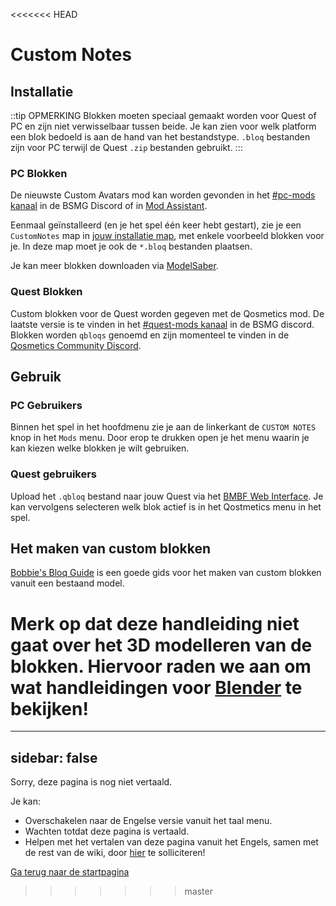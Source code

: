 <<<<<<< HEAD
# Custom Notes

## Installatie
::tip OPMERKING Blokken moeten speciaal gemaakt worden voor Quest of PC en zijn niet verwisselbaar tussen beide. Je kan zien voor welk platform een blok bedoeld is aan de hand van het bestandstype. `.bloq` bestanden zijn voor PC terwijl de Quest `.zip` bestanden gebruikt. :::

### PC Blokken
De nieuwste Custom Avatars mod kan worden gevonden in het [#pc-mods kanaal](https://discord.gg/beatsabermods) in de BSMG Discord of in [Mod Assistant](https://github.com/Assistant/ModAssistant).

Eenmaal geïnstalleerd (en je het spel één keer hebt gestart), zie je een `CustomNotes` map in [jouw installatie map](/faq/install-folder.md), met enkele voorbeeld blokken voor je. In deze map moet je ook de `*.bloq` bestanden plaatsen.

Je kan meer blokken downloaden via [ModelSaber](https://modelsaber.com/Bloqs/).

### Quest Blokken
Custom blokken voor de Quest worden gegeven met de Qosmetics mod. De laatste versie is te vinden in het [#quest-mods kanaal](https://discord.gg/beatsabermods) in de BSMG discord. Blokken worden `qbloqs` genoemd en zijn momenteel te vinden in de [Qosmetics Community Discord](https://discord.gg/qosmetics).

## Gebruik

### PC Gebruikers
Binnen het spel in het hoofdmenu zie je aan de linkerkant de `CUSTOM NOTES` knop in het `Mods` menu. Door erop te drukken open je het menu waarin je kan kiezen welke blokken je wilt gebruiken.

### Quest gebruikers
Upload het `.qbloq` bestand naar jouw Quest via het [BMBF Web Interface](/quest-modding.md#installing-mods). Je kan vervolgens selecteren welk blok actief is in het Qostmetics menu in het spel.

## Het maken van custom blokken

[Bobbie's Bloq Guide](./notes-guide.md) is een goede gids voor het maken van custom blokken vanuit een bestaand model.

Merk op dat deze handleiding niet gaat over het 3D modelleren van de blokken. Hiervoor raden we aan om wat handleidingen voor [Blender](https://www.blender.org/) te bekijken!
=======
---
sidebar: false
---

<!-- Disable header rule to hide page from search -->
<!-- markdownlint-disable MD041 -->
Sorry, deze pagina is nog niet vertaald.

Je kan:

* Overschakelen naar de Engelse versie vanuit het taal menu.
* Wachten totdat deze pagina is vertaald.
* Helpen met het vertalen van deze pagina vanuit het Engels, samen met de rest van de wiki, door [hier](https://forms.gle/e3BqA3poMjESARe76) te solliciteren!

[Ga terug naar de startpagina](/nl/)
>>>>>>> master
